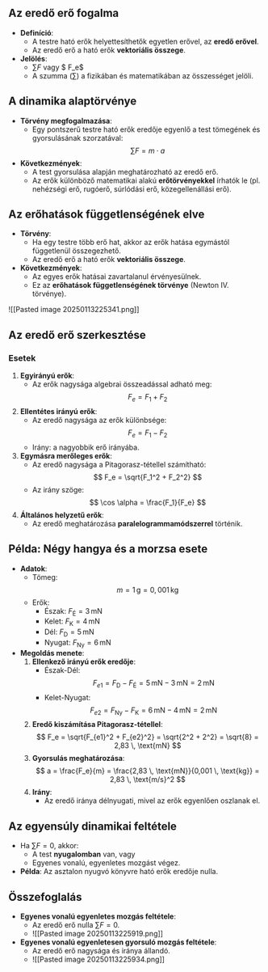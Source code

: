 ## Az eredő erő fogalma
- **Definíció**:
  - A testre ható erők helyettesíthetők egyetlen erővel, az **eredő erővel**.
  - Az eredő erő a ható erők **vektoriális összege**.
- **Jelölés**: 
  - $\sum F$ vagy $ F_e$
  - A szumma $( \sum )$ a fizikában és matematikában az összességet jelöli.

## A dinamika alaptörvénye
- **Törvény megfogalmazása**:
  - Egy pontszerű testre ható erők eredője egyenlő a test tömegének és gyorsulásának szorzatával:
    $$
    \sum F = m \cdot a
    $$
- **Következmények**:
  - A test gyorsulása alapján meghatározható az eredő erő.
  - Az erők különböző matematikai alakú **erőtörvényekkel** írhatók le (pl. nehézségi erő, rugóerő, súrlódási erő, közegellenállási erő).

## Az erőhatások függetlenségének elve
- **Törvény**:
  - Ha egy testre több erő hat, akkor az erők hatása egymástól függetlenül összegezhető.
  - Az eredő erő a ható erők **vektoriális összege**.
- **Következmények**:
  - Az egyes erők hatásai zavartalanul érvényesülnek.
  - Ez az **erőhatások függetlenségének törvénye** (Newton IV. törvénye).

![[Pasted image 20250113225341.png]]
## Az eredő erő szerkesztése
### Esetek
1. **Egyirányú erők**:
   - Az erők nagysága algebrai összeadással adható meg:
     $$
     F_e = F_1 + F_2
     $$
2. **Ellentétes irányú erők**:
   - Az eredő nagysága az erők különbsége:
     $$
     F_e = F_1 - F_2
     $$
   - Irány: a nagyobbik erő irányába.
3. **Egymásra merőleges erők**:
   - Az eredő nagysága a Pitagorasz-tétellel számítható:
     $$
     F_e = \sqrt{F_1^2 + F_2^2}
     $$
   - Az irány szöge:
     $$
     \cos \alpha = \frac{F_1}{F_e}
     $$
4. **Általános helyzetű erők**:
   - Az eredő meghatározása **paralelogrammamódszerrel** történik.

## Példa: Négy hangya és a morzsa esete
- **Adatok**:
  - Tömeg: $$ m = 1 \, \text{g} = 0,001 \, \text{kg} $$
  - Erők:
    - Észak: $F_{\text{É}} = 3 \, \text{mN}$
    - Kelet: $F_{\text{K}} = 4 \, \text{mN}$
    - Dél: $F_{\text{D}} = 5 \, \text{mN}$
    - Nyugat: $F_{\text{Ny}} = 6 \, \text{mN}$
- **Megoldás menete**:
  1. **Ellenkező irányú erők eredője**:
     - Észak-Dél: 
       $$
       F_{e1} = F_{\text{D}} - F_{\text{É}} = 5 \, \text{mN} - 3 \, \text{mN} = 2 \, \text{mN}
       $$
     - Kelet-Nyugat:
       $$
       F_{e2} = F_{\text{Ny}} - F_{\text{K}} = 6 \, \text{mN} - 4 \, \text{mN} = 2 \, \text{mN}
       $$
  2. **Eredő kiszámítása Pitagorasz-tétellel**:
     $$
     F_e = \sqrt{F_{e1}^2 + F_{e2}^2} = \sqrt{2^2 + 2^2} = \sqrt{8} = 2,83 \, \text{mN}
     $$
  3. **Gyorsulás meghatározása**:
     $$
     a = \frac{F_e}{m} = \frac{2,83 \, \text{mN}}{0,001 \, \text{kg}} = 2,83 \, \text{m/s}^2
     $$
  4. **Irány**:
     - Az eredő iránya délnyugati, mivel az erők egyenlően oszlanak el.


## Az egyensúly dinamikai feltétele
- Ha $\sum F = 0$, akkor:
  - A test **nyugalomban** van, vagy
  - Egyenes vonalú, egyenletes mozgást végez.
- **Példa**: Az asztalon nyugvó könyvre ható erők eredője nulla.

## Összefoglalás
- **Egyenes vonalú egyenletes mozgás feltétele**:
  - Az eredő erő nulla $\sum F = 0$.
  - ![[Pasted image 20250113225919.png]]
- **Egyenes vonalú egyenletesen gyorsuló mozgás feltétele**:
  - Az eredő erő nagysága és iránya állandó.
  - ![[Pasted image 20250113225934.png]]